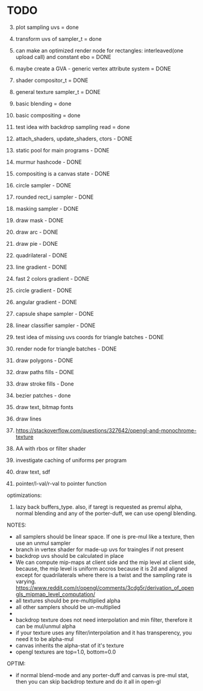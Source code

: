 # TODO
3. plot sampling uvs = done
4. transform uvs of sampler_t = done
5. can make an optimized render node for rectangles: interleaved(one upload call) and constant ebo = DONE
6. maybe create a GVA - generic vertex attribute system = DONE
7. shader compositor_t = DONE 
8. general texture sampler_t = DONE
9. basic blending = done
10. basic compositing = done
11. test idea with backdrop sampling read = done
12. attach_shaders, update_shaders, ctors - DONE
13. static pool for main programs - DONE
14. murmur hashcode - DONE
15. compositing is a canvas state - DONE
16. circle sampler - DONE
17. rounded rect_i sampler - DONE
18. masking sampler - DONE
19. draw mask - DONE
20. draw arc - DONE
21. draw pie - DONE
22. quadrilateral - DONE
23. line gradient - DONE
24. fast 2 colors gradient - DONE
25. circle gradient - DONE
26. angular gradient - DONE
27. capsule shape sampler - DONE
28. linear classifier sampler - DONE
29. test idea of missing uvs coords for triangle batches - DONE
30. render node for triangle batches - DONE
31. draw polygons - DONE
32. draw paths fills - DONE
33. draw stroke fills - Done
34. bezier patches - done

35. draw text, bitmap fonts

36. draw lines
37. https://stackoverflow.com/questions/327642/opengl-and-monochrome-texture
38. AA with rbos or filter shader
39. investigate caching of uniforms per program
40. draw text, sdf
41. pointer/l-val/r-val to pointer function

optimizations:
1. lazy back buffers_type. also, if taregt is requested as premul alpha,
   normal blending and any of the porter-duff, we can use opengl blending.

NOTES:
- all samplers should be linear space. If one is pre-mul like a texture,
then use an unmul sampler
- branch in vertex shader for made-up uvs for traingles if not present
- backdrop uvs should be calculated in place
- We can compute mip-maps at client side and the mip level at client side,
because, the mip level is uniform accros because it is 2d and aligned except for
quadrilaterals where there is a twist and the sampling rate is varying.
  https://www.reddit.com/r/opengl/comments/3cdg5r/derivation_of_opengls_mipmap_level_computation/
- all textures should be pre-multiplied alpha
- all other samplers should be un-multiplied
- 
- backdrop texture does not need interpolation and min filter, therefore it can be mul/unmul alpha
- if your texture uses any filter/interpolation and it has transperency, you need it to be alpha-mul
- canvas inherits the alpha-stat of it's texture
- opengl textures are top=1.0, bottom=0.0 

OPTIM:
- if normal blend-mode and any porter-duff and canvas is pre-mul stat, then you can skip backdrop texture and do it all in open-gl
